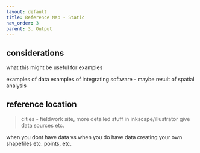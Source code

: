 ```yaml
---
layout: default
title: Reference Map - Static
nav_order: 3
parent: 3. Output
---
```


## considerations

what this might be useful for examples

examples of data 
examples of integrating software - maybe result of spatial analysis 

## reference location
> cities - fieldwork site, more detailed stuff in inkscape/illustrator 
give data sources etc. 

when you dont have data vs when you do have data 
creating your own shapefiles etc. 
points, etc. 

